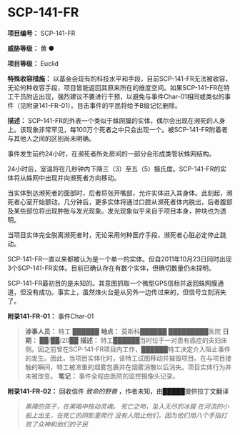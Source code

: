 # SCP-141-FR

**项目编号：**  SCP-141-FR

**威胁等级：**  黄 ●

**项目等级：**  Euclid

**特殊收容措施：**  以基金会现有的科技水平和手段，目前SCP-141-FR无法被收容，无论何种收容手段，项目皆能返回其原来所在的维度空间。如果SCP-141-FR在特工干员附近出现，强烈建议不要进行干预，以避免与事件Char-01相同或类似的事件（见附录141-FR-01）。目击事件的平民将给予B级记忆删除。

**描述：**  SCP-141-FR的外表一个类似于蛛网膜的实体，偶尔会出现在濒死的人身上。该现象非常罕见，每100万个死者之中只会出现一个。被SCP-141-FR附着者与其他人之间的区别尚未明确。

事件发生前约24小时，在濒死者所处房间的一部分会形成类管状蛛网结构。

24小时后，室温将在几秒钟内下降三（3）至五（5）摄氏度。SCP-141-FR的实体将从蛛网中出现并向濒死者方向移动。

当实体到达濒死者的面部时，后者将张开嘴部，允许实体进入其身体。此刻起，濒死者心室开始颤动。几分钟后，更多实体将通过口腔从濒死者体内脱出，后者腹部及某些部位将出现肿胀与发光现象。发光现象似乎来自于项目本身，肿块也为透明。

当项目实体完全脱离濒死者时，无论采用何种医疗手段，濒死者心脏必定停止跳动。

SCP-141-FR一直以来都被认为是一个单一的实体。但自2011年10月23日同时出现3个SCP-141-FR实体。目前已确认存在有数个实体，但确切数量仍未探明。

SCP-141-FR最初目的是未知的。其意图抓取一个微型GPS信标并返回蛛网膜通道，但没有成功。事实上，虽然烽火台是从另外一边传过来的，但信号立刻消失了。

**附录141-FR-01：**  事件Char-01


> **涉事人员：**  特工 ██████
**地点：**  莫斯科██████ █████████医院
**日期：**  ██/██/20██
**描述：**  特工██████当时位于一对患有癌症的夫妇床侧。因之前曾在SCP-141-FR项目内工作，██████特工决定介入阻止事件的发生。因此，当项目实体化时，该特工试图移动并摧毁项目。在与项目接触的瞬间，特工被浓重的烟雾包裹并在烟雾消散以后消失。项目实体行为并未被改变。
**笔记：**  事件全程由医院的监控摄像头记录。
> 

**附录141-FR-02：**  回收信件 *致命的野兽* ，作者未知，由█████提供拉丁文翻译


> *黑障的孩子，在黑暗中拖动灵魂。* 
*死亡之吻，坠入无尽的冰窟* 
*在河流的小船上出生，在死亡的阴影里爬行* 
*没有人阻止他们，因为他们用八个手指打败了众神和他们的子民* 
> 

